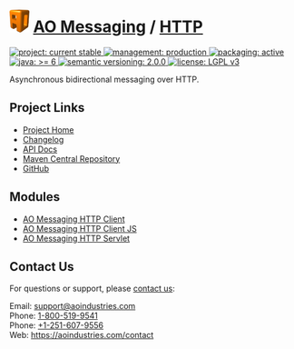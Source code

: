 # [<img src="ao-logo.png" alt="AO Logo" width="35" height="40">](https://aoindustries.com/) [AO Messaging](https://aoindustries.com/ao-messaging/) / [HTTP](https://aoindustries.com/ao-messaging/http/)
<p>
	<a href="https://aoindustries.com/life-cycle#project-current-stable">
		<img src="https://aoindustries.com/ao-badges/project-current-stable.svg" alt="project: current stable" />
	</a>
	<a href="https://aoindustries.com/life-cycle#management-production">
		<img src="https://aoindustries.com/ao-badges/management-production.svg" alt="management: production" />
	</a>
	<a href="https://aoindustries.com/life-cycle#packaging-active">
		<img src="https://aoindustries.com/ao-badges/packaging-active.svg" alt="packaging: active" />
	</a>
	<br />
	<a href="https://docs.oracle.com/javase/6/docs/api/">
		<img src="https://aoindustries.com/ao-badges/java-6.svg" alt="java: &gt;= 6" />
	</a>
	<a href="http://semver.org/spec/v2.0.0.html">
		<img src="https://aoindustries.com/ao-badges/semver-2.0.0.svg" alt="semantic versioning: 2.0.0" />
	</a>
	<a href="https://www.gnu.org/licenses/lgpl-3.0">
		<img src="https://aoindustries.com/ao-badges/license-lgpl-3.0.svg" alt="license: LGPL v3" />
	</a>
</p>

Asynchronous bidirectional messaging over HTTP.

## Project Links
* [Project Home](https://aoindustries.com/ao-messaging/http/)
* [Changelog](https://aoindustries.com/ao-messaging/http/changelog)
* [API Docs](https://aoindustries.com/ao-messaging/http/apidocs/)
* [Maven Central Repository](https://search.maven.org/#search%7Cgav%7C1%7Cg:%22com.aoindustries%22%20AND%20a:%22ao-messaging-http%22)
* [GitHub](https://github.com/aoindustries/ao-messaging-http)

## Modules
* [AO Messaging HTTP Client](https://aoindustries.com/ao-messaging/http/client/)
* [AO Messaging HTTP Client JS](https://aoindustries.com/ao-messaging/http/client-js/)
* [AO Messaging HTTP Servlet](https://aoindustries.com/ao-messaging/http/servlet/)

## Contact Us
For questions or support, please [contact us](https://aoindustries.com/contact):

Email: [support@aoindustries.com](mailto:support@aoindustries.com)  
Phone: [1-800-519-9541](tel:1-800-519-9541)  
Phone: [+1-251-607-9556](tel:+1-251-607-9556)  
Web: https://aoindustries.com/contact
